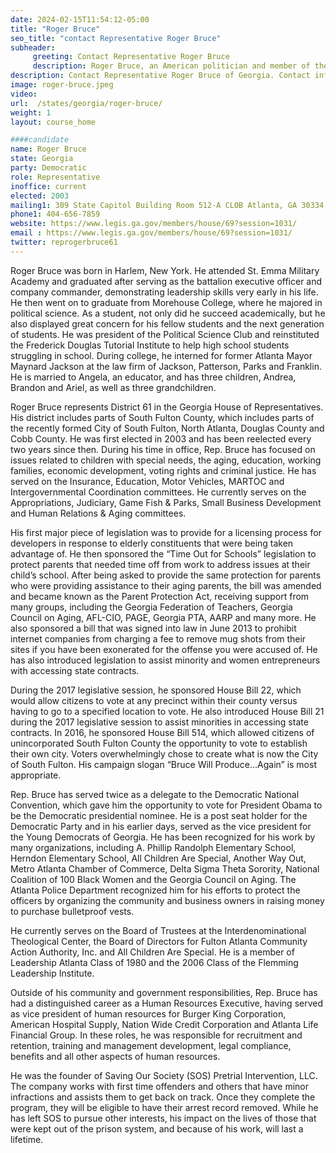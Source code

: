 ```yaml
---
date: 2024-02-15T11:54:12-05:00
title: "Roger Bruce"
seo_title: "contact Representative Roger Bruce"
subheader:
     greeting: Contact Representative Roger Bruce
     description: Roger Bruce, an American politician and member of the Democratic Party, has been a member of the Georgia House of Representatives, representing District 61, since assuming office in 2013.
description: Contact Representative Roger Bruce of Georgia. Contact information for Roger Bruce includes email address, phone number, and mailing address.
image: roger-bruce.jpeg
video:
url:  /states/georgia/roger-bruce/
weight: 1
layout: course_home

####candidate
name: Roger Bruce
state: Georgia
party: Democratic
role: Representative
inoffice: current
elected: 2003
mailing1: 309 State Capitol Building Room 512-A CLOB Atlanta, GA 30334
phone1: 404-656-7859
website: https://www.legis.ga.gov/members/house/69?session=1031/
email : https://www.legis.ga.gov/members/house/69?session=1031/
twitter: reprogerbruce61
---
```


Roger Bruce was born in Harlem, New York. He attended St. Emma Military Academy and graduated after serving as the battalion executive officer and company commander, demonstrating leadership skills very early in his life. He then went on to graduate from Morehouse College, where he majored in political science. As a student, not only did he succeed academically, but he also displayed great concern for his fellow students and the next generation of students. He was president of the Political Science Club and reinstituted the Frederick Douglas Tutorial Institute to help high school students struggling in school. During college, he interned for former Atlanta Mayor Maynard Jackson at the law firm of Jackson, Patterson, Parks and Franklin. He is married to Angela, an educator, and has three children, Andrea, Brandon and Ariel, as well as three grandchildren.

Roger Bruce represents District 61 in the Georgia House of Representatives. His district includes parts of South Fulton County, which includes parts of the recently formed City of South Fulton, North Atlanta, Douglas County and Cobb County. He was first elected in 2003 and has been reelected every two years since then. During his time in office, Rep. Bruce has focused on issues related to children with special needs, the aging, education, working families, economic development, voting rights and criminal justice. He has served on the Insurance, Education, Motor Vehicles, MARTOC and Intergovernmental Coordination committees. He currently serves on the Appropriations, Judiciary, Game Fish & Parks, Small Business Development and Human Relations & Aging committees.

His first major piece of legislation was to provide for a licensing process for developers in response to elderly constituents that were being taken advantage of. He then sponsored the “Time Out for Schools” legislation to protect parents that needed time off from work to address issues at their child’s school. After being asked to provide the same protection for parents who were providing assistance to their aging parents, the bill was amended and became known as the Parent Protection Act, receiving support from many groups, including the Georgia Federation of Teachers, Georgia Council on Aging, AFL-CIO, PAGE, Georgia PTA, AARP and many more. He also sponsored a bill that was signed into law in June 2013 to prohibit internet companies from charging a fee to remove mug shots from their sites if you have been exonerated for the offense you were accused of. He has also introduced legislation to assist minority and women entrepreneurs with accessing state contracts.

During the 2017 legislative session, he sponsored House Bill 22, which would allow citizens to vote at any precinct within their county versus having to go to a specified location to vote. He also introduced House Bill 21 during the 2017 legislative session to assist minorities in accessing state contracts. In 2016, he sponsored House Bill 514, which allowed citizens of unincorporated South Fulton County the opportunity to vote to establish their own city. Voters overwhelmingly chose to create what is now the City of South Fulton. His campaign slogan “Bruce Will Produce…Again” is most appropriate.

Rep. Bruce has served twice as a delegate to the Democratic National Convention, which gave him the opportunity to vote for President Obama to be the Democratic presidential nominee. He is a post seat holder for the Democratic Party and in his earlier days, served as the vice president for the Young Democrats of Georgia. He has been recognized for his work by many organizations, including A. Phillip Randolph Elementary School, Herndon Elementary School, All Children Are Special, Another Way Out, Metro Atlanta Chamber of Commerce, Delta Sigma Theta Sorority, National Coalition of 100 Black Women and the Georgia Council on Aging. The Atlanta Police Department recognized him for his efforts to protect the officers by organizing the community and business owners in raising money to purchase bulletproof vests.

He currently serves on the Board of Trustees at the Interdenominational Theological Center, the Board of Directors for Fulton Atlanta Community Action Authority, Inc. and All Children Are Special. He is a member of Leadership Atlanta Class of 1980 and the 2006 Class of the Flemming Leadership Institute.

Outside of his community and government responsibilities, Rep. Bruce has had a distinguished career as a Human Resources Executive, having served as vice president of human resources for Burger King Corporation, American Hospital Supply, Nation Wide Credit Corporation and Atlanta Life Financial Group. In these roles, he was responsible for recruitment and retention, training and management development, legal compliance, benefits and all other aspects of human resources.

He was the founder of Saving Our Society (SOS) Pretrial Intervention, LLC. The company works with first time offenders and others that have minor infractions and assists them to get back on track. Once they complete the program, they will be eligible to have their arrest record removed. While he has left SOS to pursue other interests, his impact on the lives of those that were kept out of the prison system, and because of his work, will last a lifetime.
